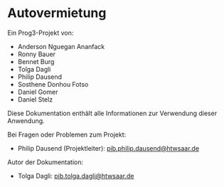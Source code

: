 # Autovermietung
Ein Prog3-Projekt von:

- Anderson Nguegan Ananfack
- Ronny Bauer
- Bennet Burg
- Tolga Dagli
- Philip Dausend
- Sosthene Donhou Fotso
- Daniel Gomer
- Daniel Stelz

Diese Dokumentation enthält alle Informationen zur Verwendung dieser Anwendung.

Bei Fragen oder Problemen zum Projekt:

- Philip Dausend (Projektleiter): pib.philip.dausend@htwsaar.de

Autor der Dokumentation:

- Tolga Dagli: pib.tolga.dagli@htwsaar.de